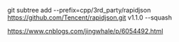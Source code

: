 git subtree add --prefix=cpp/3rd_party/rapidjson https://github.com/Tencent/rapidjson.git v1.1.0 --squash

https://www.cnblogs.com/jingwhale/p/6054492.html